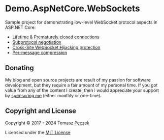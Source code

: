# Demo.AspNetCore.WebSockets

Sample project for demonstrating low-level WebSocket protocol aspects in ASP.NET Core:

- [Lifetime & Prematurely closed connections](https://www.tpeczek.com/2018/02/back-to-websockets-fundamentals-in.html)
- [Subprotocol negotiation](https://www.tpeczek.com/2017/06/websocket-subprotocol-negotiation-in.html)
- [Cross-Site WebSocket Hijacking protection](https://www.tpeczek.com/2017/07/preventing-cross-site-websocket.html)
- [Per-message compression](https://www.tpeczek.com/2021/09/websocket-per-message-compression-in.html)

## Donating

My blog and open source projects are result of my passion for software development, but they require a fair amount of my personal time. If you got value from any of the content I create, then I would appreciate your support by [sponsoring me](https://github.com/sponsors/tpeczek) (either monthly or one-time).

## Copyright and License

Copyright © 2017 - 2024 Tomasz Pęczek

Licensed under the [MIT License](https://github.com/tpeczek/Demo.AspNetCore.WebSockets/blob/master/LICENSE.md)
